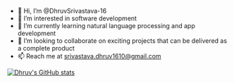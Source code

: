 - 👋 Hi, I’m @DhruvSrivastava-16
- 👀 I’m interested in software development
- 🌱 I’m currently learning natural language processing and app development
- 💞️ I’m looking to collaborate on exciting projects that can be delivered as a complete product
- 📫 Reach me at srivastava.dhruv1610@gmail.com

[![Dhruv's GitHub stats](https://github-readme-stats.vercel.app/api?username=DhruvSrivastava-16&theme=dracula)](https://github.com/anuraghazra/github-readme-stats)


<!---
DhruvSrivastava-16/DhruvSrivastava-16 is a ✨ special ✨ repository because its `README.md` (this file) appears on your GitHub profile.
You can click the Preview link to take a look at your changes.
--->

